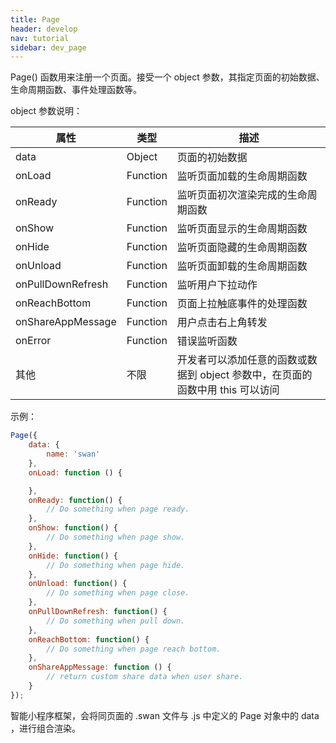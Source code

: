 ```yaml
---
title: Page
header: develop
nav: tutorial
sidebar: dev_page
---
```


Page() 函数用来注册一个页面。接受一个 object 参数，其指定页面的初始数据、生命周期函数、事件处理函数等。

<notice>object 参数说明：</notice>

|属性|类型|描述|
|----|----|----|
|data|Object|页面的初始数据|
|onLoad|Function| 监听页面加载的生命周期函数|
|onReady|Function| 监听页面初次渲染完成的生命周期函数|
|onShow|Function| 监听页面显示的生命周期函数|
|onHide|Function| 监听页面隐藏的生命周期函数|
|onUnload|Function| 监听页面卸载的生命周期函数|
|onPullDownRefresh|Function| 监听用户下拉动作|
|onReachBottom|Function| 页面上拉触底事件的处理函数|
|onShareAppMessage|Function| 用户点击右上角转发|
|onError|Function|错误监听函数|
|其他|不限|开发者可以添加任意的函数或数据到 object 参数中，在页面的函数中用 this 可以访问|

<notice>示例：</notice>
```js
Page({
	data: {
		name: 'swan'
	},
	onLoad: function () {

	},
	onReady: function() {
    	// Do something when page ready.
	},
	onShow: function() {
		// Do something when page show.
	},
	onHide: function() {
		// Do something when page hide.
	},
	onUnload: function() {
		// Do something when page close.
	},
	onPullDownRefresh: function() {
		// Do something when pull down.
	},
	onReachBottom: function() {
		// Do something when page reach bottom.
	},
	onShareAppMessage: function () {
		// return custom share data when user share.
	}
});
```

智能小程序框架，会将同页面的 .swan 文件与 .js 中定义的 Page 对象中的 data ，进行组合渲染。
